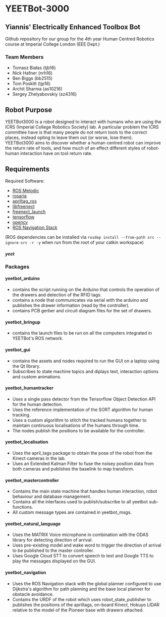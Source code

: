 # YEETBot-3000
## Yiannis' Electrically Enhanced Toolbox Bot

Github repository for our group for the 4th year Human Centred Robotics course at Imperial College London (EEE Dept.)

### Team Members
- Tomasz Białas (tjb16)
- Nick Hafner (nrh16)
- Ben Biggs (bb2515)
- Tom Poskitt (tjp16)
- Archit Sharma (as10216)
- Sergey Zhelyabovskiy (sz4316)

## Robot Purpose

YEETBot3000 is a robot designed to interact with humans who are using the ICRS (Imperial College Robotics Society) lab. A particular problem the ICRS committee have is that many people do not return tools to the correct places, instead opting to leave them out (or worse, lose them). YEETBot3000 aims to discover whether a human centred robot can improve the return rate of tools, and how much of an effect different styles of robot-human interaction have on tool return rate.

## Requirements

Required Software:
 - [ROS Melodic](http://wiki.ros.org/melodic)
 - [rosaria](http://wiki.ros.org/ROSARIA/Tutorials/How%20to%20use%20ROSARIA)
 - [apriltag_ros](http://wiki.ros.org/apriltag_ros)
 - [libfreenect](https://openkinect.org/wiki/Main_Page)
 - [freenect_launch](http://wiki.ros.org/freenect_launch)
 - [tensorflow](https://www.tensorflow.org/)
 - [opencv](https://opencv.org/)
 - [ROS Navigation Stack](http://wiki.ros.org/navigation)

(ROS dependencies can be installed via `rosdep install --from-path src --ignore-src -r -y` when run from the root of your catkin workspace)

##### yeet

### Packages

#### yeetbot_arduino 
- contains the script running on the Arduino that controls the operation of the drawers and detection of the RFID tags. 
- contains a node that communicates via serial with the arduino and publishes the drawer information (read by the controller).
- contains PCB gerber and circuit diagram files for the set of drawers.

#### yeetbot_bringup
- contains the launch files to be run on all the computers integrated in YEETBot's ROS network.

#### yeetbot_gui 
- contains the assets and nodes required to run the GUI on a laptop using the Qt library.
- Subscribes to state machine topics and diplays text, interaction options and custom animations.

#### yeetbot_humantracker
- Uses a single pass detector from the Tensorflow Object Detection API for the human detection.
- Uses the reference implementation of the SORT algorithm for human tracking.
- Uses a custom algorithm to stitch the tracked humans together to maintain continuous localisations of the humans through time.
- The nodes publish the positions to be available for the controller.

#### yeetbot_localisation
- Uses the april_tags package to obtain the pose of the robot from the Kinect cameras in the lab.
- Uses an Extended Kalman Filter to fuse the noisey position data from both cameras and publishes the baselink to map transform.

#### yeetbot_mastercontroller
- Contains the main state machine that handles human interaction, robot behaviour and database management.
- Contains all the interfaces used to publish/subscribe to all yeetbot sub-functions.
- All custom message types are contained in yeetbot_msgs.

#### yeetbot_natural_language
- Uses the MATRIX Voice microphone in combination with the ODAS library for detecting direction of arrival.
- Uses pre-existing model and wake word to trigger the direction of arrival to be published to the master controller.
- Uses Google Cloud STT to convert speech to text and Google TTS to play the messages displayed on the GUI.

#### yeetbot_navigation
- Uses the ROS Navigation stack with the global planner configured to use Dijkstra's algorithm for path planning and the base local planner for obstacle avoidance.
- Contains the URDF of the robot which uses robot_state_publisher to publishes the positions of the apriltags, on-board Kinect, Hokuyo LIDAR relative to the model of the Pioneer base with drawers attached.
